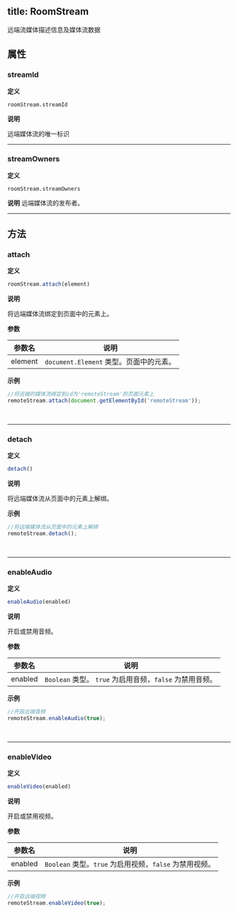 title: RoomStream
---
远端流媒体描述信息及媒体流数据

## 属性

### streamId
**定义**
```
roomStream.streamId
```

**说明**

远端媒体流的唯一标识

---

### streamOwners
**定义**
```
roomStream.streamOwners
```

**说明**
远端媒体流的发布者。

---
## 方法

### attach

**定义**

```js
roomStream.attach(element)
```

**说明**

将远端媒体流绑定到页面中的元素上。

**参数** 

| 参数名 | 说明 |
|---|---|
| element | `document.Element` 类型。页面中的元素。 |

**示例**

```js
//将远端的媒体流绑定到id为'remoteStream'的页面元素上
remoteStream.attach(document.getElementById('remoteStream'));
```

</br>

---

### detach

**定义**

```js
detach()
```

**说明**

将远端媒体流从页面中的元素上解绑。

**示例**

```js
//将远端媒体流从页面中的元素上解绑
remoteStream.detach();
```

</br>

---

### enableAudio

**定义**

```js
enableAudio(enabled)
```

**说明**

开启或禁用音频。

**参数** 

| 参数名 | 说明 |
|---|---|
| enabled | `Boolean` 类型。 `true` 为启用音频，`false` 为禁用音频。 |

**示例**

```js
//开启远端音频
remoteStream.enableAudio(true);
```

</br>

---

### enableVideo

**定义**

```js
enableVideo(enabled)
```

**说明**

开启或禁用视频。

**参数** 

| 参数名 | 说明 |
|---|---|
| enabled | `Boolean` 类型。`true` 为启用视频，`false` 为禁用视频。 |

**示例**

```js
//开启远端视频
remoteStream.enableVideo(true);
```
</br>
